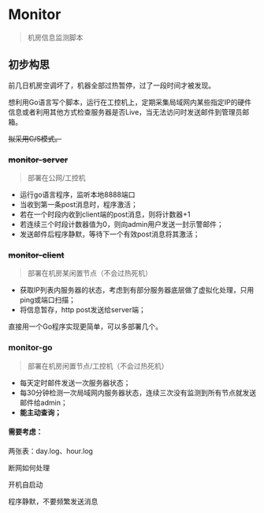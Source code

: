 # Monitor

> 机房信息监测脚本

## 初步构思

前几日机房空调坏了，机器全部过热暂停，过了一段时间才被发现。

想利用Go语言写个脚本，运行在工控机上，定期采集局域网内某些指定IP的硬件信息或者利用其他方式检查服务器是否Live，当无法访问时发送邮件到管理员邮箱。

~~拟采用C/S模式。~~

### ~~monitor-server~~

> 部署在公网/工控机

- 运行go语言程序，监听本地8888端口
- 当收到第一条post消息时，程序激活；
- 若在一个时段内收到client端的post消息，则将计数器+1
- 若连续三个时段计数器值为0，则向admin用户发送一封示警邮件；
- 发送邮件后程序静默，等待下一个有效post消息将其激活；

### ~~monitor-client~~

> 部署在机房某闲置节点（不会过热死机）

- 获取IP列表内服务器的状态，考虑到有部分服务器底层做了虚拟化处理，只用ping或端口扫描；
- 将信息暂存，http post发送给server端；



直接用一个Go程序实现更简单，可以多部署几个。

### monitor-go

> 部署在机房闲置节点/工控机（不会过热死机）

- 每天定时邮件发送一次服务器状态；
- 每30分钟检测一次局域网内服务器状态，连续三次没有监测到所有节点就发送邮件给admin；
- **能主动查询；**



#### 需要考虑：

两张表：day.log、hour.log

断网如何处理

开机自启动

程序静默，不要频繁发送消息
